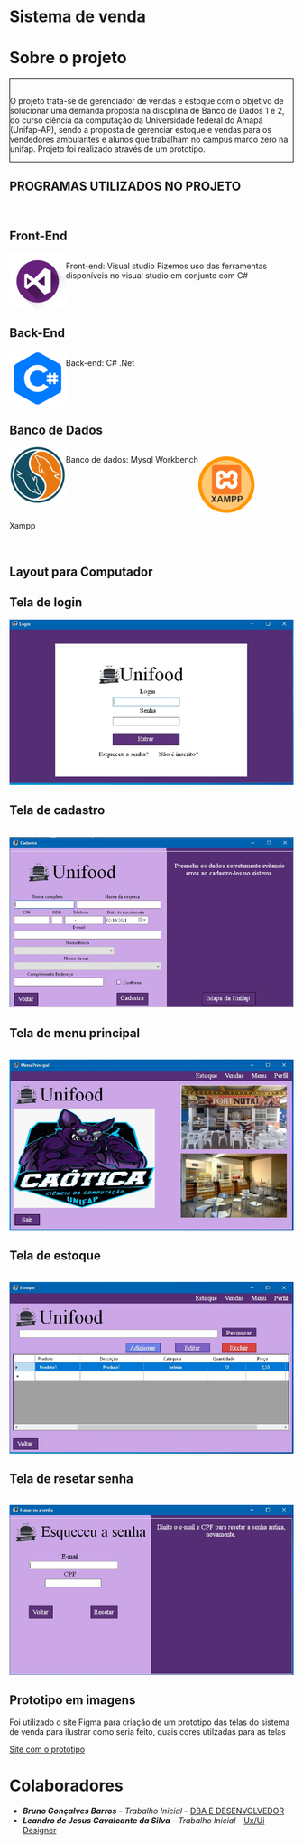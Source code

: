# Sistema de venda


# Sobre o projeto

<div  style=" align=center ; border:1px solid black;">
 
 <p>
  <br/> O projeto trata-se de gerenciador de vendas e estoque com o objetivo de solucionar uma demanda proposta na disciplina de Banco de Dados 1 e 2, do curso ciência da         computação  da Universidade federal do Amapá (Unifap-AP), sendo a proposta de gerenciar estoque e vendas para os vendedores ambulantes e alunos que trabalham no campus marco     zero na unifap.
  Projeto foi realizado através de um prototipo.
 </p>
</div>

## PROGRAMAS UTILIZADOS NO PROJETO

<br />

 ## Front-End
 

<div style="display: flex;">
    <img align="center" height="100" width="100" src="https://github.com/doomquest3/Projetopessoal/blob/master/imagens%20para%20repositorio/VisualStudio.png">
    <div>
        <p>Front-end: Visual studio
            Fizemos uso das ferramentas disponíveis no visual studio em conjunto com C#
        </p>
    </div>
</div>
  
 
 
 
 ## Back-End
 
 <div style="display: flex;">
    <div><img align="center" height="100" width="100" src="https://github.com/doomquest3/Projetopessoal/blob/master/imagens%20para%20repositorio/C%23.png"></div>
    <div>
        <p>Back-end: C# .Net</p>
    </div>

 </div>
 
 ## Banco de Dados
 
 
<div style="display: flex; float: left;">
    <img align="center" height="100" width="100" src="https://github.com/doomquest3/Projetopessoal/blob/master/imagens%20para%20repositorio/MySql.png">
    <p>Banco de dados: Mysql Workbench</p>
  </div>
    <br />
    <div style="display: inline_block;">
    <img align="center" height="100" width="100" src="https://github.com/doomquest3/Projetopessoal/blob/master/imagens%20para%20repositorio/Xampp.png">
    <p>Xampp</p>
    
  </div>
  
<br />

## Layout para Computador

## Tela de login

<img src="https://github.com/doomquest3/Projetopessoal/blob/master/imagens%20para%20repositorio/TelaLogin.jpeg">

<br />

## Tela de cadastro

<br />

<img src="https://github.com/doomquest3/Projetopessoal/blob/master/imagens%20para%20repositorio/TelaCadastro.jpeg">

<br />

## Tela de menu principal

<br />

<img src="https://github.com/doomquest3/Projetopessoal/blob/master/imagens%20para%20repositorio/TelaMenu.jpeg">

<br />

## Tela de estoque

<br />

<img src="https://github.com/doomquest3/Projetopessoal/blob/master/imagens%20para%20repositorio/TelaEstoque.jpeg">

<br />

## Tela de resetar senha

<br />

<img src="https://github.com/doomquest3/Projetopessoal/blob/master/imagens%20para%20repositorio/TelaResetarSenha.jpeg">

<br />

## Prototipo em imagens

<p>
 Foi utilizado o site Figma para criação de um prototipo das telas do sistema de venda para ilustrar como seria feito, quais
 cores utilzadas para as telas
</p>

<a href="https://www.figma.com/file/ABs5NiveDjZJxHzPftF7vN/Programa-banco-de-dados?node-id=0%3A1">Site com o prototipo</a>

# Colaboradores

* ***Bruno Gonçalves Barros*** - *Trabalho Inicial* - [DBA E DESENVOLVEDOR ](https://github.com/SrMorpheus)
* ***Leandro de Jesus Cavalcante da Silva*** - *Trabalho Inicial* - [Ux/Ui Designer ](https://github.com/doomquest3)

